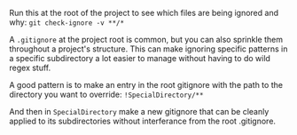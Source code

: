 Run this at the root of the project to see which files are being ignored and why:
`git check-ignore -v **/*`

A `.gitignore` at the project root is common, but you can also sprinkle them throughout a project's structure. This can make ignoring specific patterns in a specific subdirectory a lot easier to manage without having to do wild regex stuff.

A good pattern is to make an entry in the root gitignore with the path to the directory you want to override:
`!SpecialDirectory/**`

And then in `SpecialDirectory` make a new gitignore that can be cleanly applied to its subdirectories without interferance from the root .gitignore.
